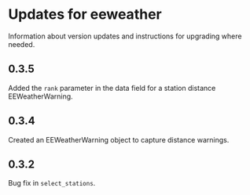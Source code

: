 # Updates for eeweather

Information about version updates and instructions for upgrading where
needed.

## 0.3.5

Added the `rank` parameter in the data field for a station distance EEWeatherWarning.

## 0.3.4

Created an EEWeatherWarning object to capture distance warnings.

## 0.3.2

Bug fix in `select_stations`.
